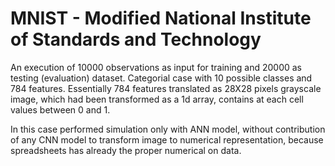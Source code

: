# MNIST - Modified National Institute of Standards and Technology

An execution of 10000 observations as input for training and 20000 as testing (evaluation) dataset.
Categorial case with 10 possible classes and 784 features.
Essentially 784 features translated as 28X28 pixels grayscale image, which had been transformed as a 1d array, 
contains at each cell values between 0 and 1.

In this case performed simulation only with ANN model, without contribution of any CNN model to transform image to
numerical representation, because spreadsheets has already the proper numerical on data.